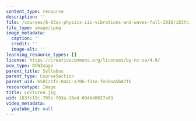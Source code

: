 ```yaml
---
content_type: resource
description: ''
file: /courses/8-03sc-physics-iii-vibrations-and-waves-fall-2016/183fc19c709cf03a26ed094bd0027a63_Lecture4.jpg
file_type: image/jpeg
image_metadata:
  caption: ''
  credit: ''
  image-alt: ''
learning_resource_types: []
license: https://creativecommons.org/licenses/by-nc-sa/4.0/
ocw_type: OCWImage
parent_title: Syllabus
parent_type: CourseSection
parent_uid: b58121fc-044c-a70b-f31e-fe5baa5b87f6
resourcetype: Image
title: Lecture4.jpg
uid: 183fc19c-709c-f03a-26ed-094bd0027a63
video_metadata:
  youtube_id: null
---
```

